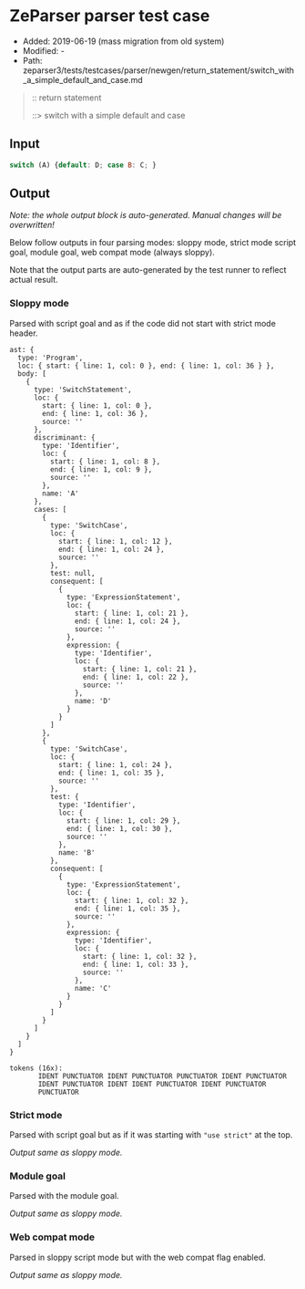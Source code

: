 # ZeParser parser test case

- Added: 2019-06-19 (mass migration from old system)
- Modified: -
- Path: zeparser3/tests/testcases/parser/newgen/return_statement/switch_with_a_simple_default_and_case.md

> :: return statement
>
> ::> switch with a simple default and case

## Input

`````js
switch (A) {default: D; case B: C; }
`````

## Output

_Note: the whole output block is auto-generated. Manual changes will be overwritten!_

Below follow outputs in four parsing modes: sloppy mode, strict mode script goal, module goal, web compat mode (always sloppy).

Note that the output parts are auto-generated by the test runner to reflect actual result.

### Sloppy mode

Parsed with script goal and as if the code did not start with strict mode header.

`````
ast: {
  type: 'Program',
  loc: { start: { line: 1, col: 0 }, end: { line: 1, col: 36 } },
  body: [
    {
      type: 'SwitchStatement',
      loc: {
        start: { line: 1, col: 0 },
        end: { line: 1, col: 36 },
        source: ''
      },
      discriminant: {
        type: 'Identifier',
        loc: {
          start: { line: 1, col: 8 },
          end: { line: 1, col: 9 },
          source: ''
        },
        name: 'A'
      },
      cases: [
        {
          type: 'SwitchCase',
          loc: {
            start: { line: 1, col: 12 },
            end: { line: 1, col: 24 },
            source: ''
          },
          test: null,
          consequent: [
            {
              type: 'ExpressionStatement',
              loc: {
                start: { line: 1, col: 21 },
                end: { line: 1, col: 24 },
                source: ''
              },
              expression: {
                type: 'Identifier',
                loc: {
                  start: { line: 1, col: 21 },
                  end: { line: 1, col: 22 },
                  source: ''
                },
                name: 'D'
              }
            }
          ]
        },
        {
          type: 'SwitchCase',
          loc: {
            start: { line: 1, col: 24 },
            end: { line: 1, col: 35 },
            source: ''
          },
          test: {
            type: 'Identifier',
            loc: {
              start: { line: 1, col: 29 },
              end: { line: 1, col: 30 },
              source: ''
            },
            name: 'B'
          },
          consequent: [
            {
              type: 'ExpressionStatement',
              loc: {
                start: { line: 1, col: 32 },
                end: { line: 1, col: 35 },
                source: ''
              },
              expression: {
                type: 'Identifier',
                loc: {
                  start: { line: 1, col: 32 },
                  end: { line: 1, col: 33 },
                  source: ''
                },
                name: 'C'
              }
            }
          ]
        }
      ]
    }
  ]
}

tokens (16x):
       IDENT PUNCTUATOR IDENT PUNCTUATOR PUNCTUATOR IDENT PUNCTUATOR
       IDENT PUNCTUATOR IDENT IDENT PUNCTUATOR IDENT PUNCTUATOR
       PUNCTUATOR
`````

### Strict mode

Parsed with script goal but as if it was starting with `"use strict"` at the top.

_Output same as sloppy mode._

### Module goal

Parsed with the module goal.

_Output same as sloppy mode._

### Web compat mode

Parsed in sloppy script mode but with the web compat flag enabled.

_Output same as sloppy mode._
